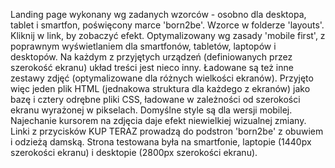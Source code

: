 Landing page wykonany wg zadanych wzorców - osobno dla desktopa, tablet i smartfon, poświęcony marce 'born2be'.
Wzorce w folderze 'layouts'.
Kliknij w link, by zobaczyć efekt.
Optymalizowany wg zasady 'mobile first', z poprawnym wyświetlaniem dla smartfonów, tabletów, laptopów i desktopów.
Na każdym z przyjętych urządzeń (definiowanych przez szerokość ekranu) układ treści jest nieco inny. Ładowane są też inne zestawy zdjęć (optymalizowane dla różnych wielkości ekranów).
Przyjęto więc jeden plik HTML (jednakowa struktura dla każdego z ekranów) jako bazę i cztery odrębne pliki CSS, ładowane w zależności od szerokości ekranu wyrażonej w pikselach. 
Domyślne style są dla wersji mobilej.
Najechanie kursorem na zdjęcia daje efekt niewielkiej wizualnej zmiany.
Linki z przycisków KUP TERAZ prowadzą do podstron 'born2be' z obuwiem i odzieżą damską.
Strona testowana była na smartfonie, laptopie (1440px szerokości ekranu) i desktopie (2800px szerokości ekranu).